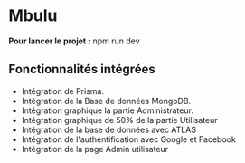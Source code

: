 # Mbulu

**Pour lancer le projet :** npm run dev

## Fonctionnalités intégrées
- Intégration de Prisma.
- Intégration de la Base de données MongoDB.
- Intégration graphique la partie Administrateur.
- Intégration graphique de 50% de la partie Utilisateur
- Intégration de la base de données avec ATLAS
- Intégration de l'authentification avec Google et Facebook
- Intégration de la page Admin utilisateur
